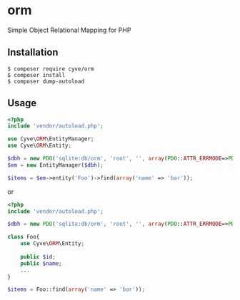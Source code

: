 # orm

Simple Object Relational Mapping for PHP

## Installation

```shell
$ composer require cyve/orm
$ composer install
$ composer dump-autoload
```

## Usage

```php
<?php
include 'vendor/autoload.php';

use Cyve\ORM\EntityManager;
use Cyve\ORM\Entity;

$dbh = new PDO('sqlite:db/orm', 'root', '', array(PDO::ATTR_ERRMODE=>PDO::ERRMODE_EXCEPTION));
$em = new EntityManager($dbh);

$items = $em->entity('Foo')->find(array('name' => 'bar'));
```
or
```php
<?php
include 'vendor/autoload.php';

$dbh = new PDO('sqlite:db/orm', 'root', '', array(PDO::ATTR_ERRMODE=>PDO::ERRMODE_EXCEPTION));

class Foo{
	use Cyve\ORM\Entity;
	
	public $id;
	public $name;
	...
}

$items = Foo::find(array('name' => 'bar'));
```
